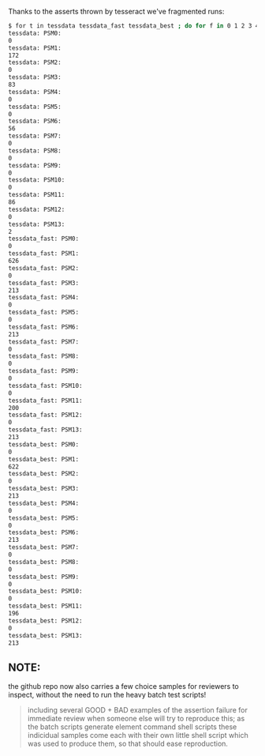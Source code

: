 
Thanks to the asserts thrown by tesseract we've fragmented runs:


```sh
$ for t in tessdata tessdata_fast tessdata_best ; do for f in 0 1 2 3 4 5 6 7 8 9 10 11 12 13 ; do echo "$t: PSM$f:" ; ( find B_RUN_data-1001-000-0003-b-leveled/$t/OEM3/ -name "PSM$f*.tif" | wc -l ) ; done ; done
tessdata: PSM0:
0
tessdata: PSM1:
172
tessdata: PSM2:
0
tessdata: PSM3:
83
tessdata: PSM4:
0
tessdata: PSM5:
0
tessdata: PSM6:
56
tessdata: PSM7:
0
tessdata: PSM8:
0
tessdata: PSM9:
0
tessdata: PSM10:
0
tessdata: PSM11:
86
tessdata: PSM12:
0
tessdata: PSM13:
2
tessdata_fast: PSM0:
0
tessdata_fast: PSM1:
626
tessdata_fast: PSM2:
0
tessdata_fast: PSM3:
213
tessdata_fast: PSM4:
0
tessdata_fast: PSM5:
0
tessdata_fast: PSM6:
213
tessdata_fast: PSM7:
0
tessdata_fast: PSM8:
0
tessdata_fast: PSM9:
0
tessdata_fast: PSM10:
0
tessdata_fast: PSM11:
200
tessdata_fast: PSM12:
0
tessdata_fast: PSM13:
213
tessdata_best: PSM0:
0
tessdata_best: PSM1:
622
tessdata_best: PSM2:
0
tessdata_best: PSM3:
213
tessdata_best: PSM4:
0
tessdata_best: PSM5:
0
tessdata_best: PSM6:
213
tessdata_best: PSM7:
0
tessdata_best: PSM8:
0
tessdata_best: PSM9:
0
tessdata_best: PSM10:
0
tessdata_best: PSM11:
196
tessdata_best: PSM12:
0
tessdata_best: PSM13:
213
```



## NOTE: 

the github repo now also carries a few choice samples for reviewers to inspect, without the need to run the heavy batch test scripts!

> including several GOOD + BAD examples of the assertion failure for immediate review when someone else will try to reproduce this; as the batch scripts generate element command shell scripts these indicidual samples come each with their own little shell script which was used to produce them, so that should ease reproduction.



